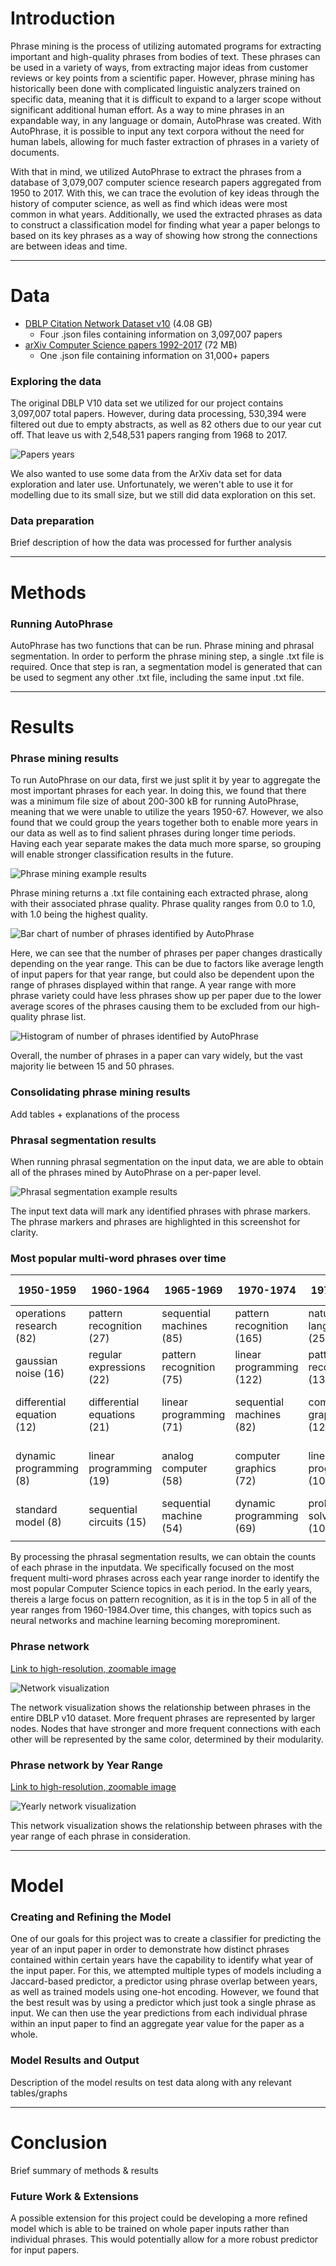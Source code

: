 # Introduction
Phrase mining is the process of utilizing automated programs for extracting important and high-quality phrases from bodies of text. These phrases can be used in a variety of ways, from extracting major ideas from customer reviews or key points from a scientific paper. However, phrase mining has historically been done with complicated linguistic analyzers trained on specific data, meaning that it is difficult to expand to a larger scope without significant additional human effort. As a way to mine phrases in an expandable way, in any language or domain, AutoPhrase was created. With AutoPhrase, it is possible to input any text corpora without the need for human labels, allowing for much faster extraction of phrases in a variety of documents.

With that in mind, we utilized AutoPhrase to extract the phrases from a database of 3,079,007 computer science research papers aggregated from 1950 to 2017. With this, we can trace the evolution of key ideas through the history of computer science, as well as find which ideas were most common in what years. Additionally, we used the extracted phrases as data to construct a classification model for finding what year a paper belongs to based on its key phrases as a way of showing how strong the connections are between ideas and time.

---

# Data
- [DBLP Citation Network Dataset v10](https://www.aminer.org/citation) (4.08 GB)
    - Four .json files containing information on 3,097,007 papers
- [arXiv Computer Science papers 1992-2017](https://www.kaggle.com/neelshah18/arxivdataset) (72 MB)
    - One .json file containing information on 31,000+ papers

### Exploring the data
The original DBLP V10 data set we utilized for our project contains 3,097,007 total papers. However, during data processing, 530,394 were filtered out due to empty abstracts, as well as 82 others due to our year cut off. That leave us with 2,548,531 papers ranging from 1968 to 2017.

![Papers years](/autophrase_over_time/assets/papers_per_year.png)

We also wanted to use some data from the ArXiv data set for data exploration and later use. Unfortunately, we weren't able to use it for modelling due to its small size, but we still did data exploration on this set.


### Data preparation
Brief description of how the data was processed for further analysis

---

# Methods
### Running AutoPhrase
AutoPhrase has two functions that can be run. Phrase mining and phrasal segmentation. In order to perform the phrase mining step, a single .txt file is required. Once that step is ran, a segmentation model is generated that can be used to segment any other .txt file, including the same input .txt file.

---

# Results
### Phrase mining results
To run AutoPhrase on our data, first we just split it by year to aggregate the most important phrases for each year. In doing this, we found that there was a minimum file size of about 200-300 kB for running AutoPhrase, meaning that we were unable to utilize the years 1950-67. However, we also found that we could group the years together both to enable more years in our data as well as to find salient phrases during longer time periods. Having each year separate makes the data much more sparse, so grouping will enable stronger classification results in the future.

![Phrase mining example results](/autophrase_over_time/assets/autophrase.png)

Phrase mining returns a .txt file containing each extracted phrase, along with their associated phrase quality. Phrase quality ranges from 0.0 to 1.0, with 1.0 being the highest quality.

![Bar chart of number of phrases identified by AutoPhrase](/autophrase_over_time/assets/bar_avg_phrases_identified.png)

Here, we can see that the number of phrases per paper changes drastically depending on the year range. This can be due to factors like average length of input papers for that year range, but could also be dependent upon the range of phrases displayed within that range. A year range with more phrase variety could have less phrases show up per paper due to the lower average scores of the phrases causing them to be excluded from our high-quality phrase list.

![Histogram of number of phrases identified by AutoPhrase](/autophrase_over_time/assets/hist_phrases_identified.png)

Overall, the number of phrases in a paper can vary widely, but the vast majority lie between 15 and 50 phrases.

### Consolidating phrase mining results
Add tables + explanations of the process

### Phrasal segmentation results
When running phrasal segmentation on the input data, we are able to obtain all of the phrases mined by AutoPhrase on a per-paper level. 

![Phrasal segmentation example results](/autophrase_over_time/assets/phrasal_seg.png)

The input text data will mark any identified phrases with phrase markers. The phrase markers and phrases are highlighted in this screenshot for clarity.

### Most popular multi-word phrases over time

| 1950-1959                  | 1960-1964                   | 1965-1969                | 1970-1974                 | 1975-1979                 | 1980-1984                 | 1985-1989                     | 1990-1994                 | 1995-1999                   | 2000-2004                   | 2005-2009                       | 2010-2014                        | 2015-2017                |
| -------------------------- | --------------------------- | ------------------------ | ------------------------- | ------------------------- | ------------------------- | ----------------------------- | ------------------------- | --------------------------- | --------------------------- | ------------------------------- | -------------------------------- | ------------------------ |
| operations research (82)   | pattern recognition (27)    | sequential machines (85) | pattern recognition (165) | natural language (253)    | natural language (494)    | expert systems (782)          | neural network (2504)     | neural network (4977)       | neural network (6001)       | web services (12672)            | cloud computing (16170)          | machine learning (11254) |
| gaussian noise (16)        | regular expressions (22)    | pattern recognition (75) | linear programming (122)  | pattern recognition (132) | signal processing (268)   | natural language (770)        | natural language (1089)   | genetic algorithm (1700)    | data mining (4901)          | neural network (12314)          | machine learning (14046)         | big data (10885)         |
| differential equation (12) | differential equations (21) | linear programming (71)  | sequential machines (82)  | computer graphics (128)   | dynamic programming (204) | programming language (509)    | expert systems (832)      | image processing (1663)     | web services (3543)         | data mining (9980)              | wireless sensor networks (12345) | social media (9504)      |
| dynamic programming (8)    | linear programming (19)     | analog computer (58)     | computer graphics (72)    | linear programming (106)  | pattern recognition (192) | user interface (495)          | image processing (827)    | software engineering (1430) | software engineering (3188) | wireless sensor networks (9382) | neural network (11381)           | cloud computing (8373)   |
| standard model (8)         | sequential circuits (15)    | sequential machine (54)  | dynamic programming (69)  | problem solving (104)     | linear programming (174)  | artificial intelligence (398) | distributed systems (799) | distributed systems (1414)  | genetic algorithm (3115)    | genetic algorithm (8088)        | data mining (11235)              | power consumption (6124) |
|                            |

By processing the phrasal segmentation results, we can obtain the counts of each phrase in the inputdata.  We specifically focused on the most frequent multi-word phrases across each year range inorder to identify the most popular Computer Science topics in each period. In the early years, thereis a large focus on pattern recognition, as it is in the top 5 in all of the year ranges from 1960-1984.Over time, this changes, with topics such as neural networks and machine learning becoming moreprominent.

### Phrase network
[Link to high-resolution, zoomable image](https://srv2.zoomable.ca/viewer.php?i=img738fab87ba012f22_2)

![Network visualization](/autophrase_over_time/assets/network_small.png)

The network visualization shows the relationship between phrases in the entire DBLP v10 dataset. More frequent phrases are represented by larger nodes. Nodes that have stronger and more frequent connections with each other will be represented by the same color, determined by their modularity.

### Phrase network by Year Range
[Link to high-resolution, zoomable image](https://i.ibb.co/tY0NcLy/2.png)

![Yearly network visualization](/autophrase_over_time/assets/network_yearly_small.png)

This network visualization shows the relationship between phrases with the year range of each phrase in consideration.

---

# Model
### Creating and Refining the Model
One of our goals for this project was to create a classifier for predicting the year of an input paper in order to demonstrate how distinct phrases contained within certain years have the capability to identify what year of the input paper. For this, we attempted multiple types of models including a Jaccard-based predictor, a predictor using phrase overlap between years, as well as trained models using one-hot encoding. However, we found that the best result was by using a predictor which just took a single phrase as input. We can then use the year predictions from each individual phrase within an input paper to find an aggregate year value for the paper as a whole.

### Model Results and Output
Description of the model results on test data along with any relevant tables/graphs

---

# Conclusion
Brief summary of methods & results 

### Future Work & Extensions
A possible extension for this project could be developing a more refined model which is able to be trained on whole paper inputs rather than individual phrases. This would potentially allow for a more robust predictor for input papers.
